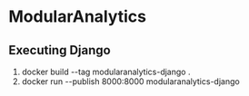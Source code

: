 # ModularAnalytics

## Executing Django
1. docker build --tag modularanalytics-django .
2. docker run --publish 8000:8000 modularanalytics-django










